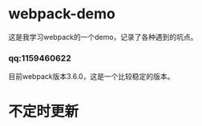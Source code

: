 # webpack-demo
这是我学习webpack的一个demo，记录了各种遇到的坑点。

### qq:1159460622

目前webpack版本3.6.0，这是一个比较稳定的版本。
# 不定时更新

